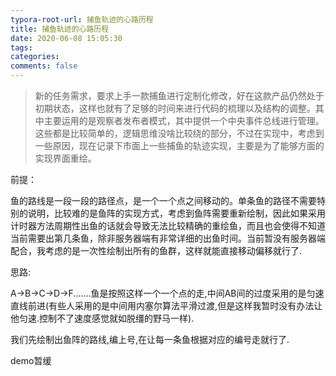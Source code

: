```yaml
---
typora-root-url: 捕鱼轨迹的心路历程
title: 捕鱼轨迹的心路历程
date: 2020-06-08 15:05:30
tags:
categories: 
comments: false
---
```


> 新的任务需求，要求上手一款捕鱼进行定制化修改，好在这款产品仍然处于初期状态，这样也就有了足够的时间来进行代码的梳理以及结构的调整。其中主要运用的是观察者发布者模式，其中提供一个中央事件总线进行管理。这些都是比较简单的，逻辑思维没啥比较绕的部分，不过在实现中，考虑到一些原因，现在记录下市面上一些捕鱼的轨迹实现，主要是为了能够方面的实现界面重绘。

前提：

鱼的路线是一段一段的路径点，是一个一个点之间移动的。单条鱼的路径不需要特别的说明，比较难的是鱼阵的实现方式，考虑到鱼阵需要重新绘制，因此如果采用计时器方法周期性出鱼的话就会导致无法比较精确的重绘鱼，而且也会使得不知道当前需要出第几条鱼，除非服务器端有非常详细的出鱼时间。当前暂没有服务器端配合，我考虑的是一次性绘制出所有的鱼群，这样就能直接移动偏移就行了.

思路:

A->B->C->D->F.......鱼是按照这样一个一个点的走,中间AB间的过度采用的是匀速直线前进(有些人采用的是中间用内塞尔算法平滑过渡,但是这样我暂时没有办法让他匀速.控制不了速度感觉就如脱缰的野马一样).

我们先绘制出鱼阵的路线,编上号,在让每一条鱼根据对应的编号走就行了.



demo暂缓